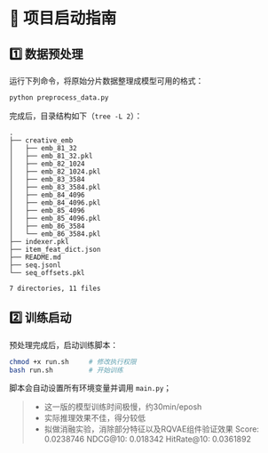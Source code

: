 # 🚀 项目启动指南

## 1️⃣ 数据预处理
运行下列命令，将原始分片数据整理成模型可用的格式：

```bash
python preprocess_data.py
```

完成后，目录结构如下（`tree -L 2`）：

```
.
├── creative_emb
│   ├── emb_81_32
│   ├── emb_81_32.pkl
│   ├── emb_82_1024
│   ├── emb_82_1024.pkl
│   ├── emb_83_3584
│   ├── emb_83_3584.pkl
│   ├── emb_84_4096
│   ├── emb_84_4096.pkl
│   ├── emb_85_4096
│   ├── emb_85_4096.pkl
│   ├── emb_86_3584
│   └── emb_86_3584.pkl
├── indexer.pkl
├── item_feat_dict.json
├── README.md
├── seq.jsonl
└── seq_offsets.pkl

7 directories, 11 files
```

## 2️⃣ 训练启动
预处理完成后，启动训练脚本：

```bash
chmod +x run.sh     # 修改执行权限
bash run.sh         # 开始训练
```

脚本会自动设置所有环境变量并调用 `main.py`；  


>- 这一版的模型训练时间极慢，约30min/eposh
>- 实际推理效果不佳，得分较低
>- 拟做消融实验，消除部分特征以及RQVAE组件验证效果
Score: 0.0238746
NDCG@10: 0.018342
HitRate@10: 0.0361892